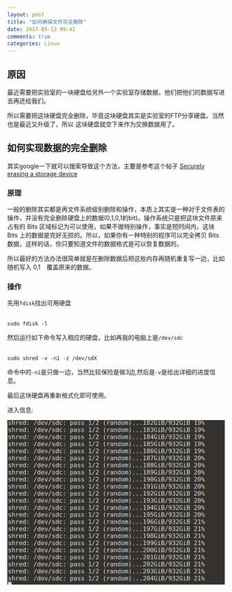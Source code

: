 ```yaml
---
layout: post
title: "如何确保文件完全删除"
date: 2017-05-13 09:42
comments: true
categories: Linux
---
```


## 原因

最近需要把实验室的一块硬盘给另外一个实验室存储数据，他们把他们的数据写进去再还给我们。

所以需要把这块硬盘完全删除，毕竟这块硬盘其实是实验室的FTP分享硬盘。当然也是最近又升级了，所以
这块硬盘就空下来作为交换数据用了。

<!--more-->

## 如何实现数据的完全删除

其实google一下就可以搜索导致这个方法，主要是参考这个帖子 [Securely erasing a storage device](https://askubuntu.com/questions/17640/how-can-i-securely-erase-a-hard-drive)

### 原理

一般的删除其实都是再文件系统级别删除和操作，本质上其实是一种对于文件表的操作，并没有完全删除硬盘上的数据(0,1,0,1的bit)。操作系统只是把这块文件原来占有的 Bits 区域标记为可以使用，如果不做特别操作，事实是短时间内，这块 Bits 上的数据是完好无损的。所以，如果你有一种特别的程序可以完全拷贝 Bits　数据，这样的话，你只要知道文件的数据格式是可以恢复数据的。

所以最好的方法办法很简单就是在删除数据后把这些内存再随机重复写一边，比如随机写入 0,1　覆盖原来的数据。

### 操作

先用`fdisk`找出可用硬盘

~~~~~~~~~~~~~~~~~~~~~~~~~~~~~~~~~~~~~~~~

sudo fdisk -l

~~~~~~~~~~~~~~~~~~~~~~~~~~~~~~~~~~~~~~~~

然后运行如下命令写入相应的硬盘，比如再我的电脑上是`/dev/sdc`

~~~~~~~~~~~~~~~~~~~~~~~~~~~~~~~~~~~~~~~~

sudo shred -v -n1 -z /dev/sdX

~~~~~~~~~~~~~~~~~~~~~~~~~~~~~~~~~~~~~~~~

命令中的`-n1`是只做一边，当然比较保险是做3边,然后是`-v`是给出详细的进度信息。

最后这块硬盘再重新格式化即可使用。

进入信息:

![tu1](/images/shred/shred.png)




